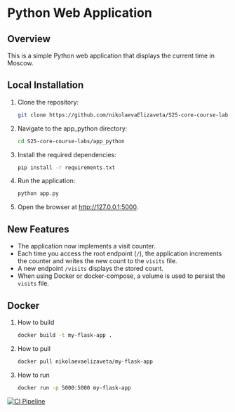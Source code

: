 # Python Web Application

## Overview

This is a simple Python web application that displays the current time in Moscow.

## Local Installation

1. Clone the repository:

   ```bash
   git clone https://github.com/nikolaevaElizaveta/S25-core-course-labs
   ```

2. Navigate to the app_python directory:

    ```bash
    cd S25-core-course-labs/app_python
    ```

3. Install the required dependencies:

    ```bash
    pip install -r requirements.txt
    ```

4. Run the application:

    ```bash
    python app.py
    ```

5. Open the browser at <http://127.0.0.1:5000>.

## New Features

- The application now implements a visit counter.
- Each time you access the root endpoint (`/`), the application increments the counter and writes the new count to the `visits` file.
- A new endpoint `/visits` displays the stored count.
- When using Docker or docker-compose, a volume is used to persist the `visits` file.

## Docker

1. How to build

    ```bash
    docker build -t my-flask-app .
    ```

2. How to pull

    ```bash
    docker pull nikolaevaelizaveta/my-flask-app
    ```

3. How to run

    ```bash
    docker run -p 5000:5000 my-flask-app
    ```

[![CI Pipeline](https://github.com/nikolaevaElizaveta/S25-core-course-labs/actions/workflows/ci.yml/badge.svg)](https://github.com/nikolaevaElizaveta/S25-core-course-labs/actions/workflows/ci.yml)
